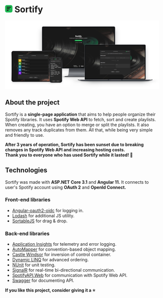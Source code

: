 # ![Mockup](logo.png) Sortify

![Mockup](mockup.png)

## About the project

Sortify is a **single-page application** that aims to help people organize their Spotify libraries.
It uses **Spotify Web API** to fetch, sort and create playlists. When creating, you have an option to merge or split the playlists.
It also removes any track duplicates from them. All that, while being very simple and friendly to use.

**After 3 years of operation, Sortify has been sunset due to breaking changes in Spotify Web API and increasing hosting costs.**\
**Thank you to everyone who has used Sortify while it lasted! :green_heart:**

## Technologies

Sortify was made with **ASP&#46;NET Core 3.1** and **Angular 11.** It connects to user's Spotify account using **OAuth 2** and **OpenId Connect.**

### Front-end libraries

- [Angular-oauth2-oidc](https://www.npmjs.com/package/angular-oauth2-oidc/v/8.0.4) for logging in.
- [Lodash](https://www.npmjs.com/package/@types/lodash/v/4.14.168) for additional JS utility.
- [SortableJS](https://www.npmjs.com/package/ngx-sortablejs/v/3.1.4) for drag & drop.

### Back-end libraries

- [Application Insights](https://www.nuget.org/packages/Microsoft.ApplicationInsights.AspNetCore/2.17.0) for telemetry and error logging.
- [AutoMapper](https://www.nuget.org/packages/AutoMapper/10.0.0) for convention-based object mapping.
- [Castle Windsor](https://www.nuget.org/packages/Castle.Windsor/5.0.1) for inversion of control container.
- [Dynamic LINQ](https://www.nuget.org/packages/System.Linq.Dynamic.Core/1.2.5) for advanced ordering.
- [NUnit](https://www.nuget.org/packages/NUnit/3.13.1) for unit testing.
- [SignalR](https://www.nuget.org/packages/Microsoft.AspNetCore.SignalR/1.1.0) for real-time bi-directional communication.
- [SpotifyAPI.Web](https://www.nuget.org/packages/SpotifyAPI.Web/6.0.0-beta.12) for communication with Spotify Web API.
- [Swagger](https://www.nuget.org/packages/Swashbuckle.AspNetCore/5.6.3) for documenting API.

**If you like this project, consider giving it a :star:**
